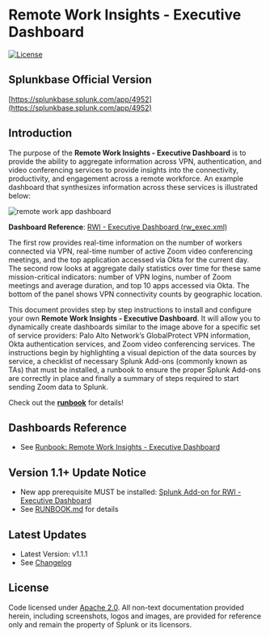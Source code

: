 # Remote Work Insights - Executive Dashboard
[![License](https://img.shields.io/:license-apache-blue.svg)](http://www.apache.org/licenses/LICENSE-2.0.html)

## Splunkbase Official Version

[https://splunkbase.splunk.com/app/4952](https://splunkbase.splunk.com/app/4952)

## Introduction
The purpose of the **Remote Work Insights - Executive Dashboard** is to provide the ability to aggregate information across VPN, authentication, and video conferencing services to provide insights into the connectivity, productivity, and engagement across a remote workforce. An example dashboard that synthesizes information across these services is illustrated below:

![remote work app dashboard](media/remoteWorkExecDashboard.png)

**Dashboard Reference**: [RWI - Executive Dashboard (rw_exec.xml)](default/data/ui/views/rw_exec.xml)

The first row provides real-time information on the number of workers connected via VPN, real-time number of active Zoom video conferencing meetings, and the top application accessed via Okta for the current day. The second row looks at aggregate daily statistics over time for these same mission-critical indicators: number of VPN logins, number of Zoom meetings and average duration, and top 10 apps accessed via Okta. The bottom of the panel shows VPN connectivity counts by geographic location.

This document provides step by step instructions to install and configure your own **Remote Work Insights - Executive Dashboard**. It will allow you to dynamically create dashboards similar to the image above for a specific set of service providers: Palo Alto Network’s GlobalProtect VPN information, Okta authentication services, and Zoom video conferencing services. The instructions begin by highlighting a visual depiction of the data sources by service, a checklist of necessary Splunk Add-ons (commonly known as TAs) that must be installed, a runbook to ensure the proper Splunk Add-ons are correctly in place and finally a summary of steps required to start sending Zoom data to Splunk. 

Check out the [**runbook**](RUNBOOK.md) for details!

## Dashboards Reference
* See [Runbook: Remote Work Insights - Executive Dashboard](RUNBOOK.md#remote-work-insights---executive-dashboard)

## Version 1.1+ Update Notice
* New app prerequisite MUST be installed: [Splunk Add-on for RWI - Executive Dashboard](https://splunkbase.splunk.com/app/5063)
* See [RUNBOOK.md](RUNBOOK.md) for details

## Latest Updates
* Latest Version: v1.1.1
* See [Changelog](CHANGELOG.md)

## License
Code licensed under [Apache 2.0](http://www.apache.org/licenses/LICENSE-2.0.html). All non-text documentation provided herein, including screenshots, logos and images, are provided for reference only and remain the property of Splunk or its licensors.